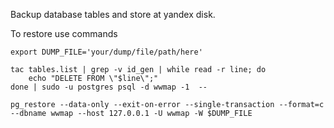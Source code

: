 Backup database tables and store at yandex disk.

To restore use commands

```
export DUMP_FILE='your/dump/file/path/here'

tac tables.list | grep -v id_gen | while read -r line; do
    echo "DELETE FROM \"$line\";"
done | sudo -u postgres psql -d wwmap -1  --

pg_restore --data-only --exit-on-error --single-transaction --format=c --dbname wwmap --host 127.0.0.1 -U wwmap -W $DUMP_FILE
```